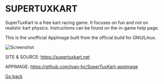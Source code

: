 # SUPERTUXKART

 SuperTuxKart is a free kart racing game. It focuses on fun and
 not on realistic kart physics. Instructions can be found on the
 in-game help page.
 
 This is the unofficial AppImage built from the official build 
 for GNU/Linux.
 
 ![Screenshot](https://upload.wikimedia.org/wikipedia/commons/4/4d/SuperTuxKart_0.8_screenshot.jpg)
 
 SITE & SOURCE: https://supertuxkart.net
 
 APPIMAGE: https://github.com/ivan-hc/SuperTuxKart-appimage

 [Go back](https://portable-linux-apps.github.io/apps.html)
